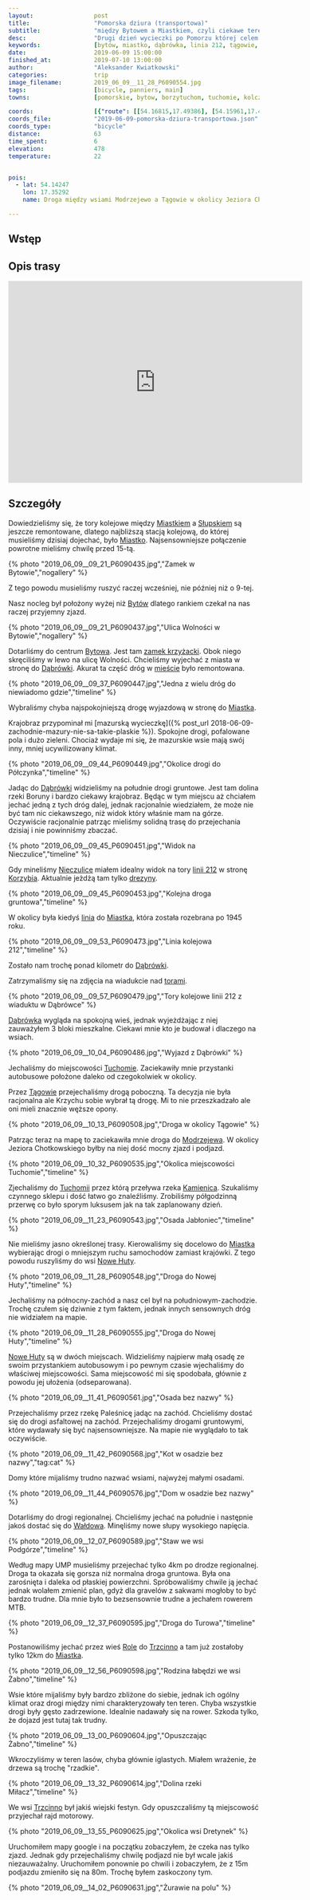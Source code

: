 ```yaml
---
layout:                 post
title:                  "Pomorska dziura (transportowa)"
subtitle:               "między Bytowem a Miastkiem, czyli ciekawe tereny na rower ze zniechęcającym dojazdem"
desc:                   "Drugi dzień wycieczki po Pomorzu której celem było poznanie kolejnej mało popularnej części Polski. Nie ma tu dobrego połączenia kolejowego, większość kieruje się na pobliskie Kaszuby albo nad Morze Bałtyckie. Ostatecznie zobaczyłem fragment tego co chciałem i będę musiał tutaj jeszcze przyjechać z bardziej zaplanowaną trasą rowerową."
keywords:               [bytów, miastko, dąbrówka, linia 212, tągowie, tuchomie, trzcinno, żabno, lasy, pomorskie, odludzie]
date:                   2019-06-09 15:00:00
finished_at:            2019-07-10 13:00:00
author:                 "Aleksander Kwiatkowski"
categories:             trip
image_filename:         2019_06_09__11_28_P6090554.jpg
tags:                   [bicycle, panniers, main]
towns:                  [pomorskie, bytow, borzytuchom, tuchomie, kolczyglowy, miastko, trzebielino]

coords:                 [{"route": [[54.16815,17.49386], [54.15961,17.43086], [54.16584,17.41009], [54.13317,17.36357], [54.10882,17.32803], [54.12210,17.29439], [54.10902,17.22744], [54.07852,17.21336], [54.07811,17.20032], [54.11254,17.14676], [54.10399,17.12977], [54.08657,17.13577], [54.09040,17.06780], [54.07550,17.06797], [54.02904,17.00977], [54.00160,16.98076], [53.99696,16.96634]], "type": "bicycle"}]
coords_file:            "2019-06-09-pomorska-dziura-transportowa.json"
coords_type:            "bicycle"
distance:               63
time_spent:             6
elevation:              478
temperature:            22


pois:
  - lat: 54.14247
    lon: 17.35292
    name: Droga między wsiami Modrzejewo a Tągowie w okolicy Jeziora Chotkowskiego. Bardzo możliwy solidny zjazd

---
```


[wiki-miastko]: https://pl.wikipedia.org/wiki/Miastko
[wiki-slupsk]: https://pl.wikipedia.org/wiki/S%C5%82upsk
[wiki-bytow]: https://pl.wikipedia.org/wiki/Byt%C3%B3w
[wiki-dabrowka]: https://pl.wikipedia.org/wiki/D%C4%85br%C3%B3wka_(powiat_bytowski)
[wiki-nieczulice]: https://pl.wikipedia.org/wiki/Nieczulice_(wojew%C3%B3dztwo_pomorskie)
[wiki-korzybie]: https://pl.wikipedia.org/wiki/Korzybie_(wojew%C3%B3dztwo_pomorskie)
[wiki-tuchomie]: https://pl.wikipedia.org/wiki/Tuchomie
[wiki-tagowie]: https://pl.wikipedia.org/wiki/T%C4%85gowie
[wiki-modrzejewo]: https://pl.wikipedia.org/wiki/Modrzejewo_(gmina_Tuchomie)
[wiki-kamienica-rzeka]: https://pl.wikipedia.org/wiki/Kamienica_(dop%C5%82yw_S%C5%82upi)
[wiki-nowe-huty]: https://pl.wikipedia.org/wiki/Nowe_Huty
[wiki-waldowo]: https://pl.wikipedia.org/wiki/Wa%C5%82dowo_(wojew%C3%B3dztwo_pomorskie)
[wiki-role]: https://pl.wikipedia.org/wiki/Role_(wojew%C3%B3dztwo_pomorskie)
[wiki-trzcinno]: https://pl.wikipedia.org/wiki/Trzcinno_(wojew%C3%B3dztwo_pomorskie)
[wiki-bytow-miastko]: https://pl.wikipedia.org/wiki/Linia_kolejowa_Byt%C3%B3w_-_Miastko
[wiki-linia-212]: https://pl.wikipedia.org/wiki/Linia_kolejowa_nr_212
[wiki-zamek-w-bytowie]: https://pl.wikipedia.org/wiki/Zamek_w_Bytowie
[bytowskie-drezyny]: https://www.facebook.com/BytowskieDrezyny/

## Wstęp


## Opis trasy

<iframe height='405' width='590' frameborder='0' allowtransparency='true' scrolling='no' src='https://www.strava.com/activities/2438224062/embed/e61533dd7b649cb6afa8076651421cd3f79e4787'></iframe>

## Szczegóły

Dowiedzieliśmy się, że tory kolejowe między [Miastkiem][wiki-miastko]
a [Słupskiem][wiki-slupsk] są jeszcze remontowane, dlatego najbliższą
stacją kolejową, do której musieliśmy dzisiaj dojechać, było [Miastko][wiki-miastko].
Najsensowniejsze połączenie powrotne mieliśmy chwilę przed 15-tą.

{% photo "2019_06_09__09_21_P6090435.jpg","Zamek w Bytowie","nogallery" %}

Z tego powodu musieliśmy ruszyć raczej wcześniej, nie później niż o 9-tej.

Nasz nocleg był położony wyżej niż [Bytów][wiki-bytow] dlatego rankiem
czekał na nas raczej przyjemny zjazd.

{% photo "2019_06_09__09_21_P6090437.jpg","Ulica Wolności w Bytowie","nogallery" %}

Dotarliśmy do centrum [Bytowa][wiki-bytow]. Jest
tam [zamek krzyżacki][wiki-zamek-w-bytowie]. Obok niego skręciliśmy w lewo na ulicę
Wolności. Chcieliśmy wyjechać z miasta w stronę do [Dąbrówki][wiki-dabrowka].
Akurat ta część dróg w [mieście][wiki-bytow] było remontowana.

{% photo "2019_06_09__09_37_P6090447.jpg","Jedna z wielu dróg do niewiadomo gdzie","timeline" %}

Wybraliśmy chyba najspokojniejszą drogę wyjazdową w stronę do [Miastka][wiki-miastko].

Krajobraz przypominał mi
[mazurską wycieczkę]({% post_url 2018-06-09-zachodnie-mazury-nie-sa-takie-plaskie %}).
Spokojne drogi, pofalowane pola i dużo zieleni. Chociaż wydaje mi się, że mazurskie
wsie mają swój inny, mniej ucywilizowany klimat.

{% photo "2019_06_09__09_44_P6090449.jpg","Okolice drogi do Półczynka","timeline" %}

Jadąc do [Dąbrówki][wiki-dabrowka] widzieliśmy na południe drogi gruntowe.
Jest tam dolina rzeki Boruny i bardzo ciekawy
krajobraz. Będąc w tym miejscu aż chciałem jechać jedną z tych dróg dalej,
jednak racjonalnie wiedziałem,
że może nie być tam nic ciekawszego, niż widok który właśnie mam na górze.
Oczywiście racjonalnie patrząc mieliśmy solidną trasę do przejechania dzisiaj
i nie powinniśmy zbaczać.

{% photo "2019_06_09__09_45_P6090451.jpg","Widok na Nieczulice","timeline" %}

Gdy mineliśmy [Nieczulice][wiki-nieczulice] miałem idealny widok na
tory [linii 212][wiki-linia-212] w stronę [Korzybia][wiki-korzybie].
Aktualnie jeżdżą tam tylko [drezyny][bytowskie-drezyny].

{% photo "2019_06_09__09_45_P6090453.jpg","Kolejna droga gruntowa","timeline" %}

W okolicy była kiedyś [linia][wiki-bytow-miastko] do [Miastka][wiki-miastko],
która została rozebrana po 1945 roku.

{% photo "2019_06_09__09_53_P6090473.jpg","Linia kolejowa 212","timeline" %}

Zostało nam trochę ponad kilometr do [Dąbrówki][wiki-dabrowka].

Zatrzymaliśmy się na zdjęcia na wiadukcie nad [torami][wiki-linia-212].

{% photo "2019_06_09__09_57_P6090479.jpg","Tory kolejowe linii 212 z wiaduktu w Dąbrówce" %}

[Dąbrówka][wiki-dabrowka] wygląda na spokojną wieś, jednak wyjeżdżając z niej
zauważyłem 3 bloki mieszkalne. Ciekawi mnie kto je budował i dlaczego na wsiach.

{% photo "2019_06_09__10_04_P6090486.jpg","Wyjazd z Dąbrówki" %}

Jechaliśmy do miejscowości [Tuchomie][wiki-tuchomie]. Zaciekawiły mnie przystanki
autobusowe położone daleko od czegokolwiek w okolicy.

Przez [Tągowie][wiki-tagowie] przejechaliśmy drogą poboczną. Ta decyzja nie
była racjonalna ale Krzychu sobie wybrał tą drogę. Mi to nie przeszkadzało
ale oni mieli znacznie węższe opony.

{% photo "2019_06_09__10_13_P6090508.jpg","Droga w okolicy Tągowie" %}  

Patrząc teraz na mapę to zaciekawiła mnie droga do [Modrzejewa][wiki-modrzejewo].
W okolicy Jeziora Chotkowskiego byłby na niej dość mocny zjazd i podjazd.

{% photo "2019_06_09__10_32_P6090535.jpg","Okolica miejscowości Tuchomie","timeline" %}  

Zjechaliśmy do [Tuchomii][wiki-tuchomie] przez którą przeływa rzeka
[Kamienica][wiki-kamienica-rzeka]. Szukaliśmy czynnego sklepu i
dość łatwo go znaleźliśmy. Zrobiliśmy półgodzinną przerwę co było sporym
luksusem jak na tak zaplanowany dzień.

{% photo "2019_06_09__11_23_P6090543.jpg","Osada Jabłoniec","timeline" %}

Nie mieliśmy jasno określonej trasy. Kierowaliśmy się docelowo do [Miastka][wiki-miastko]
wybierając drogi o mniejszym ruchu samochodów zamiast krajówki. Z tego powodu ruszyliśmy
do wsi [Nowe Huty][wiki-nowe-huty].

{% photo "2019_06_09__11_28_P6090548.jpg","Droga do Nowej Huty","timeline" %}

Jechaliśmy na północny-zachód a nasz cel był na południowym-zachodzie.
Trochę czułem się dziwnie z tym faktem, jednak innych sensownych dróg nie
widziałem na mapie.

{% photo "2019_06_09__11_28_P6090555.jpg","Droga do Nowej Huty","timeline" %}

[Nowe Huty][wiki-nowe-huty] są w dwóch miejscach. Widzieliśmy najpierw małą
osadę ze swoim przystankiem autobusowym i po pewnym czasie wjechaliśmy
do właściwej miejscowości. Sama miejscowość mi się spodobała, głównie z
powodu jej ułożenia (odseparowana).

{% photo "2019_06_09__11_41_P6090561.jpg","Osada bez nazwy" %}

Przejechaliśmy przez rzekę Paleśnicę jadąc na zachód.
Chcieliśmy dostać się do drogi asfaltowej na zachód. Przejechaliśmy
drogami gruntowymi, które wydawały się być najsensowniejsze. Na mapie
nie wyglądało to tak oczywiście.

{% photo "2019_06_09__11_42_P6090568.jpg","Kot w osadzie bez nazwy","tag:cat" %}

Domy które mijaliśmy trudno nazwać wsiami, najwyżej małymi osadami.

{% photo "2019_06_09__11_44_P6090576.jpg","Dom w osadzie bez nazwy" %}

Dotarliśmy do drogi regionalnej. Chcieliśmy jechać na południe i następnie
jakoś dostać się do [Wałdowa][wiki-waldowo]. Minęliśmy nowe słupy wysokiego
napięcia.

{% photo "2019_06_09__12_07_P6090589.jpg","Staw we wsi Podgórze","timeline" %}

Według mapy UMP musieliśmy przejechać tylko 4km po drodze regionalnej. Droga
ta okazała się gorsza niż normalna droga gruntowa. Była ona zarośnięta i
daleka od płaskiej powierzchni. Spróbowaliśmy chwile ją jechać
jednak wolałem zmienić plan,
gdyż dla gravelów z sakwami mogłoby to być bardzo trudne. Dla mnie
było to bezsensownie trudne a jechałem rowerem MTB.

{% photo "2019_06_09__12_37_P6090595.jpg","Droga do Turowa","timeline" %}

Postanowiliśmy jechać przez wieś [Role][wiki-role] do [Trzcinno][wiki-trzcinno]
a tam już zostałoby tylko 12km do [Miastka][wiki-miastko].

{% photo "2019_06_09__12_56_P6090598.jpg","Rodzina łabędzi we wsi Żabno","timeline" %}

Wsie które mijaliśmy były bardzo zbliżone do siebie, jednak ich ogólny klimat
oraz drogi między nimi charakteryzowały ten teren. Chyba wszystkie drogi były
gęsto zadrzewione. Idealnie nadawały się na rower. Szkoda tylko, że dojazd jest
tutaj tak trudny.

{% photo "2019_06_09__13_00_P6090604.jpg","Opuszczając Żabno","timeline" %}

Wkroczyliśmy w teren lasów, chyba głównie iglastych. Miałem wrażenie, że
drzewa są trochę "rzadkie".

{% photo "2019_06_09__13_32_P6090614.jpg","Dolina rzeki Miłacz","timeline" %}

We wsi [Trzcinno][wiki-trzcinno] był jakiś wiejski festyn. Gdy opuszczaliśmy
tą miejscowość przyjechał rajd motorowy.

{% photo "2019_06_09__13_55_P6090625.jpg","Okolica wsi Dretynek" %}

Uruchomiłem mapy google i na początku zobaczyłem, że czeka nas tylko zjazd.
Jednak gdy przejechaliśmy chwilę podjazd nie był wcale jakiś niezauważalny.
Uruchomiłem ponownie po chwili i zobaczyłem, że z 15m podjazdu
zmieniło się na 80m. Trochę byłem zaskoczony tym.

{% photo "2019_06_09__14_02_P6090631.jpg","Żurawie na polu" %}
